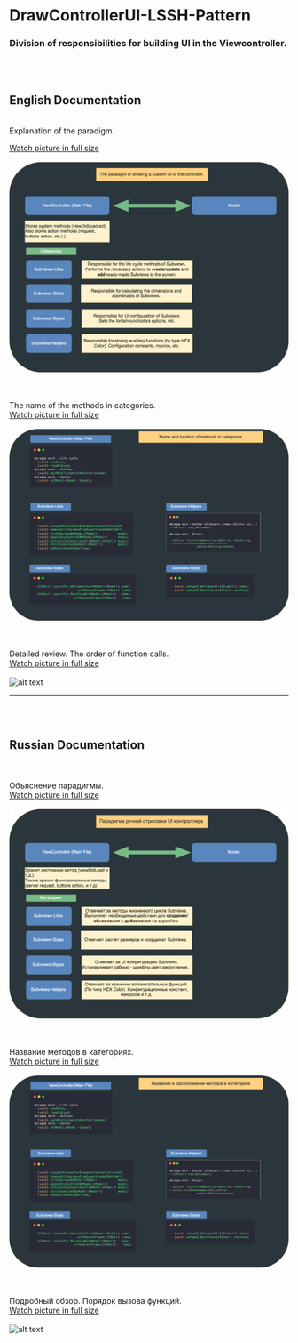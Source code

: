 
# DrawControllerUI-LSSH-Pattern
### Division of responsibilities for building UI in the Viewcontroller.
<br><br>

## English Documentation

<br>
Explanation of the paradigm. <br>

[Watch picture in full size](https://raw.githubusercontent.com/m1a7/DrawControllerUI-LSSH-Pattern/master/Documention/EN/EN_Pictures/DrawControllerUIinCode(ENG).png) <br><br>
![alt text](https://raw.githubusercontent.com/m1a7/DrawControllerUI-LSSH-Pattern/master/Documention/EN/EN_Pictures/DrawControllerUIinCode(ENG).png)

<br><br>
The name of the methods in categories. <br>
[Watch picture in full size](https://raw.githubusercontent.com/m1a7/DrawControllerUI-LSSH-Pattern/master/Documention/EN/EN_Pictures/NameAndLocationOfMethods(EN).png)<br><br>
![alt text](https://raw.githubusercontent.com/m1a7/DrawControllerUI-LSSH-Pattern/master/Documention/EN/EN_Pictures/NameAndLocationOfMethods(EN).png)


<br><br>
Detailed review. The order of function calls.<br>
[Watch picture in full size](https://raw.githubusercontent.com/m1a7/DrawControllerUI-LSSH-Pattern/master/Documention/EN/EN_Pictures/SchemePattern(EN).png) <br><br>
![alt text](https://raw.githubusercontent.com/m1a7/DrawControllerUI-LSSH-Pattern/master/Documention/EN/EN_Pictures/SchemePattern(EN).png)

---
<br><br>


## Russian Documentation

<br><br>
Объяснение парадигмы.<br>
[Watch picture in full size](https://raw.githubusercontent.com/m1a7/DrawControllerUI-LSSH-Pattern/master/Documention/RU/RU-Pictures/DrawControllerUIinCode(RU).png) <br><br>
![alt text](https://raw.githubusercontent.com/m1a7/DrawControllerUI-LSSH-Pattern/master/Documention/RU/RU-Pictures/DrawControllerUIinCode(RU).png)


<br><br>
Название методов в категориях. <br>
[Watch picture in full size](https://raw.githubusercontent.com/m1a7/DrawControllerUI-LSSH-Pattern/master/Documention/RU/RU-Pictures/NameAndLocationOfMethods(RU).png) <br><br>
![alt text](https://raw.githubusercontent.com/m1a7/DrawControllerUI-LSSH-Pattern/master/Documention/RU/RU-Pictures/NameAndLocationOfMethods(RU).png)

<br><br>
Подробный обзор. Порядок вызова функций. <br>
[Watch picture in full size](https://raw.githubusercontent.com/m1a7/DrawControllerUI-LSSH-Pattern/master/Documention/RU/RU-Pictures/SchemePattern(RU).png) <br><br>
![alt text](https://raw.githubusercontent.com/m1a7/DrawControllerUI-LSSH-Pattern/master/Documention/RU/RU-Pictures/SchemePattern(RU).png)
